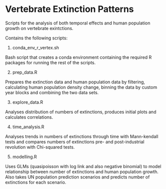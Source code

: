 # Vertebrate Extinction Patterns

Scripts for the analysis of both temporal effects and human population growth on vertebrate exintctions.

Contains the following scripts:

1) conda_env_r_vertex.sh

Bash script that creates a conda environment containing the required R packages for running the rest of the scripts.

2) prep_data.R

Prepares the extinction data and human population data by filtering, calculating human population density change, binning the data by custom year blocks and combining the two data sets.

3) explore_data.R

Analyses distribution of numbers of extinctions, produces initial plots and calculates correlations.

4) time_analysis.R

Analyses trends in numbers of extinctions through time with Mann-kendall tests and compares numbers of extinctions pre- and post-industrial revolution with Chi-squared tests.

5) modelling.R

Uses GLMs (quasipoisson with log link and also negative binomial) to model relationship between number of extinctions and human population growth. Also takes UN population prediction scenarios and predicts number of extinctions for each scenario.
